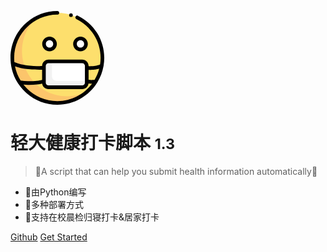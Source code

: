 <svg t="1639066519481" class="icon" viewBox="0 0 1024 1024" version="1.1" xmlns="http://www.w3.org/2000/svg" p-id="2517" width="150" height="150"><path d="M512.003 512.003m-491.988961 0a491.988961 491.988961 0 1 0 983.977922 0 491.988961 491.988961 0 1 0-983.977922 0Z" fill="#FDDF6D" p-id="2518"></path><path d="M617.433206 931.357819c-271.716531 0-491.986961-220.26843-491.986961-491.986961 0-145.168284 62.886123-275.632538 162.888318-365.684714C129.054252 155.124303 20.014039 320.828627 20.014039 512.001c0 271.716531 220.26843 491.986961 491.986961 491.986961 126.548247 0 241.924473-47.796093 329.098643-126.298247-67.102131 34.310067-143.12428 53.668105-223.666437 53.668105z" fill="#FCC56B" p-id="2519"></path><path d="M426.314833 359.704703m-60.044118 0a60.044117 60.044117 0 1 0 120.088235 0 60.044117 60.044117 0 1 0-120.088235 0Z" fill="#FFFFFF" p-id="2520"></path><path d="M764.375493 359.704703m-60.044117 0a60.044117 60.044117 0 1 0 120.088234 0 60.044117 60.044117 0 1 0-120.088234 0Z" fill="#FFFFFF" p-id="2521"></path><path d="M785.699535 833.131627H416.972814c-27.324053 0-49.474097-22.150043-49.474096-49.474096v-183.93036c0-27.324053 22.150043-49.474097 49.474096-49.474096h368.724721c27.324053 0 49.474097 22.150043 49.474096 49.474096v183.93036c0 27.324053-22.148043 49.474097-49.472096 49.474096z" fill="#FFFFFF" p-id="2522"></path><path d="M502.368981 763.09749c-27.324053 0-49.474097-22.150043-49.474096-49.474096v-163.368319h-35.922071c-27.324053 0-49.474097 22.150043-49.474096 49.474096v183.93036c0 27.324053 22.150043 49.474097 49.474096 49.474096h368.724721c27.324053 0 49.474097-22.150043 49.474096-49.474096v-20.562041H502.368981z" fill="#F2F2F2" p-id="2523"></path><path d="M346.268676 359.712703c0 44.144086 35.91407 80.058156 80.058157 80.058156s80.058156-35.91407 80.058156-80.058156-35.91407-80.058156-80.058156-80.058157-80.058156 35.91407-80.058157 80.058157z m120.088235 0c0 22.072043-17.958035 40.030078-40.030078 40.030078s-40.030078-17.958035-40.030079-40.030078 17.958035-40.030078 40.030079-40.030079 40.030078 17.956035 40.030078 40.030079zM764.375493 439.772859c44.144086 0 80.058156-35.91407 80.058156-80.058156s-35.91407-80.058156-80.058156-80.058157-80.058156 35.91407-80.058156 80.058157 35.91407 80.058156 80.058156 80.058156z m0-120.090235c22.072043 0 40.030078 17.958035 40.030078 40.030079s-17.958035 40.030078-40.030078 40.030078-40.030078-17.958035-40.030078-40.030078 17.956035-40.030078 40.030078-40.030079z" fill="" p-id="2524"></path><path d="M950.153856 776.647517c32.130063-52.996104 54.912107-112.256219 66.060129-175.480343 0.298001-1.164002 0.502001-2.352005 0.590001-3.550007A513.289003 513.289003 0 0 0 1024.002 511.999c0-97.538191-27.534054-192.406376-79.630156-274.342536-50.694099-79.734156-122.232239-143.860281-206.874404-185.448362-9.924019-4.87201-21.918043-0.782002-26.790052 9.138018-4.87201 9.922019-0.784002 21.918043 9.138018 26.790052 78.042152 38.342075 144.000281 97.47219 190.748373 170.998334 48.004094 75.506147 73.380143 162.946318 73.380143 252.866494 0 24.348048-1.854004 48.272094-5.428011 71.64014-10.17202 5.08601-31.752062 13.868027-64.770126 17.320034-28.314055 2.960006-48.560095 2.924006-60.864119 2.336004v-3.562007c0-38.316075-31.172061-69.488136-69.488136-69.488135H414.70081c-38.316075 0-69.488136 31.172061-69.488136 69.488135v1.660004c-35.58607 0.664001-114.190223 0.700001-176.916345-9.510019l-0.604001-0.098c-31.528062-5.13201-73.976144-12.040024-125.418245-33.788066a475.646929 475.646929 0 0 1-2.244005-45.99409C40.030078 251.752492 251.756492 40.030078 512.001 40.030078c11.056022 0 20.014039-8.958017 20.014039-20.014039S523.057022 0 512.001 0C229.680449 0 0 229.680449 0 511.999c0 20.57004 1.254002 40.84808 3.624007 60.788119 0.046 0.804002 0.134 1.598003 0.274001 2.386004 9.536019 77.142151 36.288071 149.024291 76.298149 211.664414 0.838002 1.834004 1.946004 3.530007 3.282006 5.03001C175.010342 931.541819 332.89865 1023.998 512.001 1023.998c183.444358 0 344.638673-96.996189 435.06485-242.378473a20.078039 20.078039 0 0 0 3.088006-4.97201z m-83.310163-133.01026c13.272026 0 30.300059-0.694001 51.0901-2.866005 20.54604-2.146004 37.494073-6.044012 50.970099-10.276021-11.112022 42.820084-28.122055 83.286163-50.072097 120.508236-6.708013 1.148002-17.746035 2.520005-32.330064 2.520005-12.572025 0-24.524048-1.030002-33.588065-2.106004v-108.058211c4.066008 0.166 8.692017 0.278001 13.930027 0.278zM385.240752 599.729171c0-16.244032 13.216026-29.458058 29.458058-29.458057H783.42153c16.244032 0 29.458058 13.216026 29.458058 29.458057v183.92836c0 16.244032-13.216026 29.458058-29.458058 29.458057H414.70081c-16.244032 0-29.458058-13.216026-29.458058-29.458057v-183.92836zM161.262315 631.295233l0.604001 0.096c52.350102 8.520017 114.580224 10.26802 156.622306 10.26802 10.26602 0 19.302038-0.104 26.726052-0.24v110.642216c-18.264036 4.552009-30.49206 6.816013-57.934113 10.048019-60.302118 7.098014-118.170231 6.448013-176.584345-1.970003-29.336057-47.272092-50.554099-100.074195-61.69812-156.462306 45.608089 16.756033 83.276163 22.896045 112.264219 27.618054zM512.001 983.971922c-150.068293 0-283.996555-70.410138-370.502724-179.922352a699.741367 699.741367 0 0 0 64.090126 2.968006c28.458056 0 57.146112-1.722003 86.364168-5.16201 24.860049-2.924006 38.884076-5.31601 53.914106-8.786017 4.612009 33.878066 33.710066 60.074117 68.832134 60.074117H783.42153c35.61207 0 65.038127-26.932053 69.016135-61.49812 9.668019 1.028002 21.520042 1.900004 34.060066 1.900004 1.402003 0 2.752005-0.022 4.098008-0.042-86.110168 115.520226-223.760437 190.468372-378.594739 190.468372z" fill="" p-id="2525"></path><path d="M660.40729 45.334089m-20.014039 0a20.014039 20.014039 0 1 0 40.028078 0 20.014039 20.014039 0 1 0-40.028078 0Z" fill="" p-id="2526"></path></svg>

# 轻大健康打卡脚本 <small>1.3</small>

> 🎉A script that can help you submit health information automatically🎉

- 🎨由Python编写
- 🍔多种部署方式
- 👏支持在校晨检归寝打卡&居家打卡

[Github](https://github.com/billionray/ZZULI-COVID-healthreport)
[Get Started](/README)

